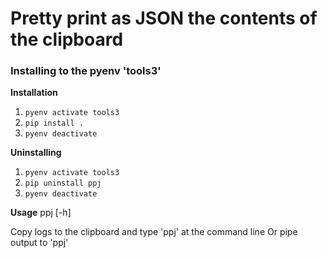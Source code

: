 # Pretty print as JSON the contents of the clipboard

### Installing to the pyenv 'tools3'

**Installation**

1. `pyenv activate tools3`
2. `pip install .`
3. `pyenv deactivate`


**Uninstalling**

1. `pyenv activate tools3`
2. `pip uninstall ppj`
3. `pyenv deactivate`

**Usage**
ppj [-h]

Copy logs to the clipboard and type 'ppj' at the command line
Or pipe output to 'ppj'

